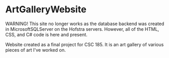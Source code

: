 # ArtGalleryWebsite
WARNING! This site no longer works as the database backend was created in MicrosoftSQLServer on the Hofstra servers. However, all of the HTML, CSS, and C# code is here and present.

Website created as a final project for CSC 185. It is an art gallery of various pieces of art I've worked on.
